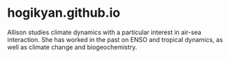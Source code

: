 # hogikyan.github.io

Allison studies climate dynamics with a particular interest in air-sea interaction. She has worked in the past on ENSO and tropical dynamics, as well as climate change and biogeochemistry.
